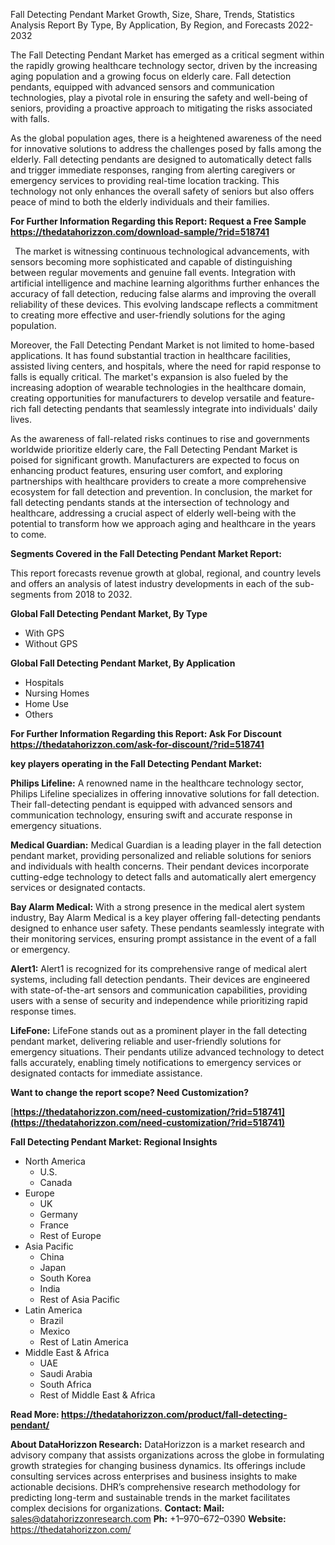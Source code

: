 ﻿Fall Detecting Pendant Market Growth, Size, Share, Trends, Statistics Analysis Report By Type, By Application, By Region, and Forecasts 2022-2032

The Fall Detecting Pendant Market has emerged as a critical segment within the rapidly growing healthcare technology sector, driven by the increasing aging population and a growing focus on elderly care. Fall detection pendants, equipped with advanced sensors and communication technologies, play a pivotal role in ensuring the safety and well-being of seniors, providing a proactive approach to mitigating the risks associated with falls.

As the global population ages, there is a heightened awareness of the need for innovative solutions to address the challenges posed by falls among the elderly. Fall detecting pendants are designed to automatically detect falls and trigger immediate responses, ranging from alerting caregivers or emergency services to providing real-time location tracking. This technology not only enhances the overall safety of seniors but also offers peace of mind to both the elderly individuals and their families.

**For Further Information Regarding this Report: Request a Free Sample <https://thedatahorizzon.com/download-sample/?rid=518741>** 

` `The market is witnessing continuous technological advancements, with sensors becoming more sophisticated and capable of distinguishing between regular movements and genuine fall events. Integration with artificial intelligence and machine learning algorithms further enhances the accuracy of fall detection, reducing false alarms and improving the overall reliability of these devices. This evolving landscape reflects a commitment to creating more effective and user-friendly solutions for the aging population.

Moreover, the Fall Detecting Pendant Market is not limited to home-based applications. It has found substantial traction in healthcare facilities, assisted living centers, and hospitals, where the need for rapid response to falls is equally critical. The market's expansion is also fueled by the increasing adoption of wearable technologies in the healthcare domain, creating opportunities for manufacturers to develop versatile and feature-rich fall detecting pendants that seamlessly integrate into individuals' daily lives.

As the awareness of fall-related risks continues to rise and governments worldwide prioritize elderly care, the Fall Detecting Pendant Market is poised for significant growth. Manufacturers are expected to focus on enhancing product features, ensuring user comfort, and exploring partnerships with healthcare providers to create a more comprehensive ecosystem for fall detection and prevention. In conclusion, the market for fall detecting pendants stands at the intersection of technology and healthcare, addressing a crucial aspect of elderly well-being with the potential to transform how we approach aging and healthcare in the years to come.

**Segments Covered in the Fall Detecting Pendant Market Report:**

This report forecasts revenue growth at global, regional, and country levels and offers an analysis of latest industry developments in each of the sub-segments from 2018 to 2032.

**Global Fall Detecting Pendant Market, By Type**

- With GPS
- Without GPS

**Global Fall Detecting Pendant Market, By Application**

- Hospitals
- Nursing Homes
- Home Use
- Others

**For Further Information Regarding this Report: Ask For Discount <https://thedatahorizzon.com/ask-for-discount/?rid=518741>** 

**key players operating in the Fall Detecting Pendant Market:**

**Philips Lifeline:** A renowned name in the healthcare technology sector, Philips Lifeline specializes in offering innovative solutions for fall detection. Their fall-detecting pendant is equipped with advanced sensors and communication technology, ensuring swift and accurate response in emergency situations.

**Medical Guardian:** Medical Guardian is a leading player in the fall detection pendant market, providing personalized and reliable solutions for seniors and individuals with health concerns. Their pendant devices incorporate cutting-edge technology to detect falls and automatically alert emergency services or designated contacts.

**Bay Alarm Medical:** With a strong presence in the medical alert system industry, Bay Alarm Medical is a key player offering fall-detecting pendants designed to enhance user safety. These pendants seamlessly integrate with their monitoring services, ensuring prompt assistance in the event of a fall or emergency.

**Alert1:** Alert1 is recognized for its comprehensive range of medical alert systems, including fall detection pendants. Their devices are engineered with state-of-the-art sensors and communication capabilities, providing users with a sense of security and independence while prioritizing rapid response times.

**LifeFone:** LifeFone stands out as a prominent player in the fall detecting pendant market, delivering reliable and user-friendly solutions for emergency situations. Their pendants utilize advanced technology to detect falls accurately, enabling timely notifications to emergency services or designated contacts for immediate assistance.

**Want to change the report scope? Need Customization?**

[**https://thedatahorizzon.com/need-customization/?rid=518741](https://thedatahorizzon.com/need-customization/?rid=518741)** 

**Fall Detecting Pendant Market: Regional Insights**

- North America
  - U.S.
  - Canada
- Europe
  - UK
  - Germany
  - France
  - Rest of Europe
- Asia Pacific
  - China
  - Japan
  - South Korea
  - India
  - Rest of Asia Pacific
- Latin America
  - Brazil
  - Mexico
  - Rest of Latin America
- Middle East & Africa
  - UAE
  - Saudi Arabia
  - South Africa
  - Rest of Middle East & Africa

**Read More: <https://thedatahorizzon.com/product/fall-detecting-pendant/>** 

**About DataHorizzon Research:**DataHorizzon is a market research and advisory company that assists organizations across the globe in formulating growth strategies for changing business dynamics. Its offerings include consulting services across enterprises and business insights to make actionable decisions. DHR’s comprehensive research methodology for predicting long-term and sustainable trends in the market facilitates complex decisions for organizations.**Contact:Mail:** <sales@datahorizzonresearch.com> **Ph:** +1–970–672–0390**Website:** <https://thedatahorizzon.com/> 
